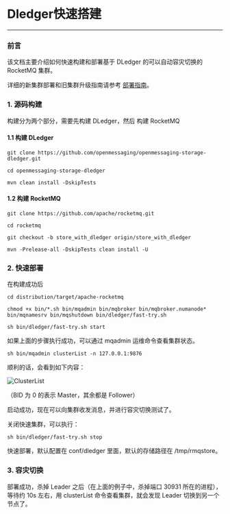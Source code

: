 # Dledger快速搭建
---
### 前言
该文档主要介绍如何快速构建和部署基于 DLedger 的可以自动容灾切换的 RocketMQ 集群。

详细的新集群部署和旧集群升级指南请参考 [部署指南](deploy_guide.md)。

### 1. 源码构建
构建分为两个部分，需要先构建 DLedger，然后 构建 RocketMQ

#### 1.1 构建 DLedger

`git clone https://github.com/openmessaging/openmessaging-storage-dledger.git`

`cd openmessaging-storage-dledger`

`mvn clean install -DskipTests`

#### 1.2 构建 RocketMQ

`git clone https://github.com/apache/rocketmq.git`

`cd rocketmq`

`git checkout -b store_with_dledger origin/store_with_dledger`

`mvn -Prelease-all -DskipTests clean install -U`

### 2. 快速部署

在构建成功后

`cd distribution/target/apache-rocketmq`

`chmod +x bin/*.sh bin/mqadmin bin/mqbroker bin/mqbroker.numanode* bin/mqnamesrv bin/mqshutdown bin/dledger/fast-try.sh`

`sh bin/dledger/fast-try.sh start`

如果上面的步骤执行成功，可以通过 mqadmin 运维命令查看集群状态。

`sh bin/mqadmin clusterList -n 127.0.0.1:9876`

顺利的话，会看到如下内容：

![ClusterList](https://img.alicdn.com/5476e8b07b923/TB11Z.ZyCzqK1RjSZFLXXcn2XXa)

（BID 为 0 的表示 Master，其余都是 Follower）

启动成功，现在可以向集群收发消息，并进行容灾切换测试了。

关闭快速集群，可以执行：

`sh bin/dledger/fast-try.sh stop`

快速部署，默认配置在 conf/dledger 里面，默认的存储路径在 /tmp/rmqstore。


### 3. 容灾切换

部署成功，杀掉 Leader 之后（在上面的例子中，杀掉端口 30931 所在的进程），等待约 10s 左右，用 clusterList 命令查看集群，就会发现 Leader 切换到另一个节点了。





